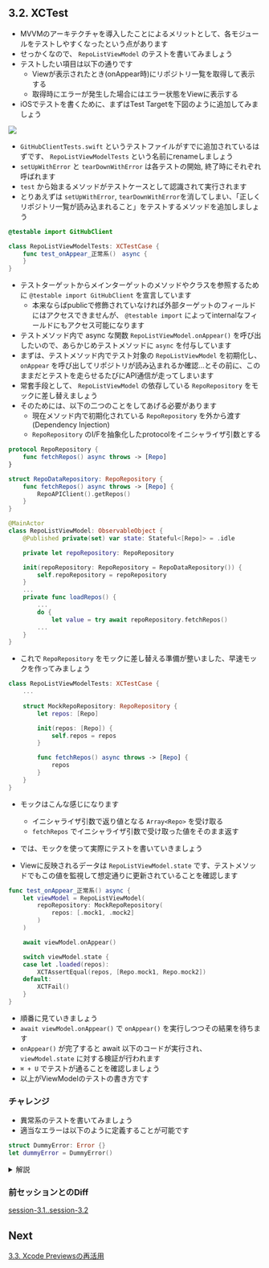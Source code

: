 ## 3.2. XCTest
- MVVMのアーキテクチャを導入したことによるメリットとして、各モジュールをテストしやすくなったという点があります
- せっかくなので、 `RepoListViewModel` のテストを書いてみましょう
- テストしたい項目は以下の通りです
    - Viewが表示されたとき(onAppear時)にリポジトリ一覧を取得して表示する
    - 取得時にエラーが発生した場合にはエラー状態をViewに表示する
- iOSでテストを書くために、まずはTest Targetを下図のように追加してみましょう

<img src="https://user-images.githubusercontent.com/8536870/115539731-49d0fa00-a2d8-11eb-85a0-87ec3b6548c0.png">

- `GitHubClientTests.swift` というテストファイルがすでに追加されているはずです、 `RepoListViewModelTests` という名前にrenameしましょう
- `setUpWithError` と `tearDownWithError` は各テストの開始, 終了時にそれぞれ呼ばれます
- `test` から始まるメソッドがテストケースとして認識されて実行されます
- とりあえずは `setUpWithError`, `tearDownWithError`を消してしまい、「正しくリポジトリ一覧が読み込まれること」をテストするメソッドを追加しましょう

```swift
@testable import GitHubClient

class RepoListViewModelTests: XCTestCase {
    func test_onAppear_正常系()　async {
    }
}
```

- テストターゲットからメインターゲットのメソッドやクラスを参照するために `@testable import GitHubClient` を宣言しています
    - 本来ならばpublicで修飾されていなければ外部ターゲットのフィールドにはアクセスできませんが、 `@testable import` によってinternalなフィールドにもアクセス可能になります
- テストメソッド内で async な関数 `RepoListViewModel.onAppear()` を呼び出したいので、あらかじめテストメソッドに `async` を付与しています
- まずは、テストメソッド内でテスト対象の `RepoListViewModel` を初期化し、`onAppear` を呼び出してリポジトリが読み込まれるか確認...とその前に、このままだとテストを走らせるたびにAPI通信が走ってしまいます
- 常套手段として、 `RepoListViewModel` の依存している `RepoRepository` をモックに差し替えましょう
- そのためには、以下の二つのことをしてあげる必要があります
    - 現在メソッド内で初期化されている `RepoRepository` を外から渡す (Dependency Injection)
    - `RepoRepository` のI/Fを抽象化したprotocolをイニシャライザ引数とする

```swift
protocol RepoRepository {
    func fetchRepos() async throws -> [Repo]
}

struct RepoDataRepository: RepoRepository {
    func fetchRepos() async throws -> [Repo] {
        RepoAPIClient().getRepos()
    }
}
```
```swift
@MainActor
class RepoListViewModel: ObservableObject {
    @Published private(set) var state: Stateful<[Repo]> = .idle

    private let repoRepository: RepoRepository

    init(repoRepository: RepoRepository = RepoDataRepository()) {
        self.repoRepository = repoRepository
    }
    ...
    private func loadRepos() {
        ...
        do {
            let value = try await repoRepository.fetchRepos()
        ...
    }
}
```

- これで `RepoRepository` をモックに差し替える準備が整いました、早速モックを作ってみましょう

```swift
class RepoListViewModelTests: XCTestCase {
    ...
    
    struct MockRepoRepository: RepoRepository {
        let repos: [Repo]

        init(repos: [Repo]) {
            self.repos = repos
        }

        func fetchRepos() async throws -> [Repo] {
            repos
        }
    }
}
```

- モックはこんな感じになります
    - イニシャライザ引数で返り値となる `Array<Repo>` を受け取る
    - `fetchRepos` でイニシャライザ引数で受け取った値をそのまま返す

- では、モックを使って実際にテストを書いていきましょう
- Viewに反映されるデータは `RepoListViewModel.state` です、テストメソッドでもこの値を監視して想定通りに更新されていることを確認します

```swift    
func test_onAppear_正常系() async {
    let viewModel = RepoListViewModel(
        repoRepository: MockRepoRepository(
            repos: [.mock1, .mock2]
        )
    )

    await viewModel.onAppear()

    switch viewModel.state {
    case let .loaded(repos):
        XCTAssertEqual(repos, [Repo.mock1, Repo.mock2])
    default:
        XCTFail()
    }
}
```

- 順番に見ていきましょう
- `await viewModel.onAppear()` で `onAppear()` を実行しつつその結果を待ちます
- `onAppear()` が完了すると await 以下のコードが実行され、 `viewModel.state` に対する検証が行われます
- `⌘ + U` でテストが通ることを確認しましょう
- 以上がViewModelのテストの書き方です

### チャレンジ
- 異常系のテストを書いてみましょう
- 適当なエラーは以下のように定義することが可能です

```swift
struct DummyError: Error {}
let dummyError = DummyError()
```

<details>
    <summary>解説</summary>

異常系のテストを書けるようにするために、まずはモックでエラーを表現できるようにMockRepositoryを修正します <br>
イニシャライザ引数でErrorをOptionalで受け取れるようにしておき、もしnilでなければそのErrorをthrowします

```swift
struct DummyError: Error {}

struct MockRepoRepository: RepoRepository {
    let repos: [Repo]
    let error: Error?

    init(repos: [Repo], error: Error? = nil) {
        self.repos = repos
        self.error = error
    }

    func fetchRepos() async throws -> [Repo] {
        if let error = error {
            throw error
        }

        return repos
    }
}
```

あとは正常系のテストと同じ要領でテストを書いていきます

```swift
func test_onAppear_異常系() async {
    let viewModel = RepoListViewModel(
        repoRepository: MockRepoRepository(
            repos: [],
            error: DummyError()
        )
    )

    await viewModel.onAppear()

    switch viewModel.state {
    case let .failed(error):
        XCTAssert(error is DummyError)
    default:
        XCTFail()
    }
}
```

テストが通ることが確認できれば完了です
</details>

### 前セッションとのDiff
[session-3.1..session-3.2](https://github.com/mixigroup/ios-swiftui-training/compare/session-3.1..session-3.2)

## Next
[3.3. Xcode Previewsの再活用](https://github.com/mixigroup/ios-swiftui-training/tree/session-3.3)
